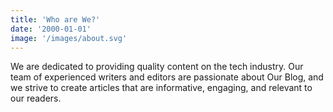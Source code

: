 ```yaml
---
title: 'Who are We?'
date: '2000-01-01'
image: '/images/about.svg'
---
```

We are dedicated to providing quality content on the tech industry. Our team of experienced writers and editors are passionate about Our Blog, and we strive to create articles that are informative, engaging, and relevant to our readers.